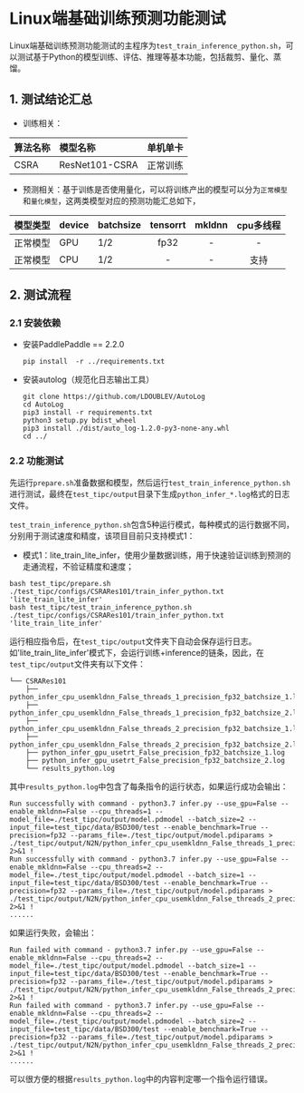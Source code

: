 # Linux端基础训练预测功能测试

Linux端基础训练预测功能测试的主程序为`test_train_inference_python.sh`，可以测试基于Python的模型训练、评估、推理等基本功能，包括裁剪、量化、蒸馏。

## 1. 测试结论汇总

- 训练相关：

| 算法名称 | 模型名称 | 单机单卡 | 
|  :----  |:-----|    :----  | 
|  CSRA  | ResNet101-CSRA  | 正常训练 |


- 预测相关：基于训练是否使用量化，可以将训练产出的模型可以分为`正常模型`和`量化模型`，这两类模型对应的预测功能汇总如下，

| 模型类型 |device | batchsize | tensorrt | mkldnn | cpu多线程 |
|  ----   |  ---- |   ----   |  :----:  |   :----:   |  :----:  |
| 正常模型 | GPU | 1/2 | fp32 | - | - |
| 正常模型 | CPU | 1/2 | - | - | 支持 |


## 2. 测试流程


### 2.1 安装依赖
- 安装PaddlePaddle == 2.2.0
    ```
    pip install  -r ../requirements.txt
    ```
- 安装autolog（规范化日志输出工具）
    ```
    git clone https://github.com/LDOUBLEV/AutoLog
    cd AutoLog
    pip3 install -r requirements.txt
    python3 setup.py bdist_wheel
    pip3 install ./dist/auto_log-1.2.0-py3-none-any.whl
    cd ../
    ```


### 2.2 功能测试
先运行`prepare.sh`准备数据和模型，然后运行`test_train_inference_python.sh`进行测试，最终在```test_tipc/output```目录下生成`python_infer_*.log`格式的日志文件。


`test_train_inference_python.sh`包含5种运行模式，每种模式的运行数据不同，分别用于测试速度和精度，该项目目前只支持模式1：

- 模式1：lite_train_lite_infer，使用少量数据训练，用于快速验证训练到预测的走通流程，不验证精度和速度；
```shell
bash test_tipc/prepare.sh ./test_tipc/configs/CSRARes101/train_infer_python.txt 'lite_train_lite_infer'
bash test_tipc/test_train_inference_python.sh ./test_tipc/configs/CSRARes101/train_infer_python.txt 'lite_train_lite_infer'
```

运行相应指令后，在`test_tipc/output`文件夹下自动会保存运行日志。如'lite_train_lite_infer'模式下，会运行训练+inference的链条，因此，在`test_tipc/output`文件夹有以下文件：
```
└── CSRARes101
    ├── python_infer_cpu_usemkldnn_False_threads_1_precision_fp32_batchsize_1.log
    ├── python_infer_cpu_usemkldnn_False_threads_1_precision_fp32_batchsize_2.log
    ├── python_infer_cpu_usemkldnn_False_threads_2_precision_fp32_batchsize_1.log
    ├── python_infer_cpu_usemkldnn_False_threads_2_precision_fp32_batchsize_2.log
    ├── python_infer_gpu_usetrt_False_precision_fp32_batchsize_1.log
    ├── python_infer_gpu_usetrt_False_precision_fp32_batchsize_2.log
    └── results_python.log
```

其中`results_python.log`中包含了每条指令的运行状态，如果运行成功会输出：
```
Run successfully with command - python3.7 infer.py --use_gpu=False --enable_mkldnn=False --cpu_threads=1 --model_file=./test_tipc/output/model.pdmodel --batch_size=2 --input_file=test_tipc/data/BSD300/test --enable_benchmark=True --precision=fp32 --params_file=./test_tipc/output/model.pdiparams > ./test_tipc/output/N2N/python_infer_cpu_usemkldnn_False_threads_1_precision_fp32_batchsize_2.log 2>&1 !   
Run successfully with command - python3.7 infer.py --use_gpu=False --enable_mkldnn=False --cpu_threads=2 --model_file=./test_tipc/output/model.pdmodel --batch_size=1 --input_file=test_tipc/data/BSD300/test --enable_benchmark=True --precision=fp32 --params_file=./test_tipc/output/model.pdiparams > ./test_tipc/output/N2N/python_infer_cpu_usemkldnn_False_threads_2_precision_fp32_batchsize_1.log 2>&1 !  
......
```
如果运行失败，会输出：
```
Run failed with command - python3.7 infer.py --use_gpu=False --enable_mkldnn=False --cpu_threads=2 --model_file=./test_tipc/output/model.pdmodel --batch_size=1 --input_file=test_tipc/data/BSD300/test --enable_benchmark=True --precision=fp32 --params_file=./test_tipc/output/model.pdiparams > ./test_tipc/output/N2N/python_infer_cpu_usemkldnn_False_threads_2_precision_fp32_batchsize_1.log 2>&1 ! 
Run failed with command - python3.7 infer.py --use_gpu=False --enable_mkldnn=False --cpu_threads=2 --model_file=./test_tipc/output/model.pdmodel --batch_size=2 --input_file=test_tipc/data/BSD300/test --enable_benchmark=True --precision=fp32 --params_file=./test_tipc/output/model.pdiparams > ./test_tipc/output/N2N/python_infer_cpu_usemkldnn_False_threads_2_precision_fp32_batchsize_2.log 2>&1 !  
......
```
可以很方便的根据`results_python.log`中的内容判定哪一个指令运行错误。
